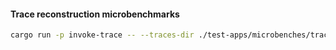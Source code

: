 #### Trace reconstruction microbenchmarks

```bash
cargo run -p invoke-trace -- --traces-dir ./test-apps/microbenches/trace-reconstruction/traces -- test-apps/microbenches/trace-reconstruction/
```
